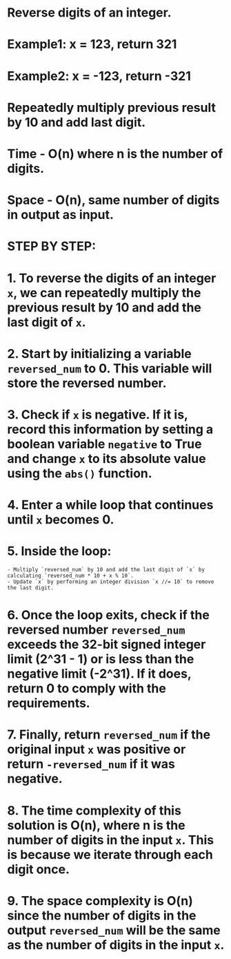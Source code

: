 # Reverse digits of an integer.
# Example1: x = 123, return 321
# Example2: x = -123, return -321

# Repeatedly multiply previous result by 10 and add last digit.
# Time - O(n) where n is the number of digits.
# Space - O(n), same number of digits in output as input.

# STEP BY STEP:

# 1. To reverse the digits of an integer `x`, we can repeatedly multiply the previous result by 10 and add the last digit of `x`.
# 2. Start by initializing a variable `reversed_num` to 0. This variable will store the reversed number.
# 3. Check if `x` is negative. If it is, record this information by setting a boolean variable `negative` to True and change `x` to its absolute value using the `abs()` function.
# 4. Enter a while loop that continues until `x` becomes 0.
# 5. Inside the loop:
    - Multiply `reversed_num` by 10 and add the last digit of `x` by calculating `reversed_num * 10 + x % 10`.
    - Update `x` by performing an integer division `x //= 10` to remove the last digit.
# 6. Once the loop exits, check if the reversed number `reversed_num` exceeds the 32-bit signed integer limit (2^31 - 1) or is less than the negative limit (-2^31). If it does, return 0 to comply with the requirements.
# 7. Finally, return `reversed_num` if the original input `x` was positive or return `-reversed_num` if it was negative.
# 8. The time complexity of this solution is O(n), where n is the number of digits in the input `x`. This is because we iterate through each digit once.
# 9. The space complexity is O(n) since the number of digits in the output `reversed_num` will be the same as the number of digits in the input `x`.